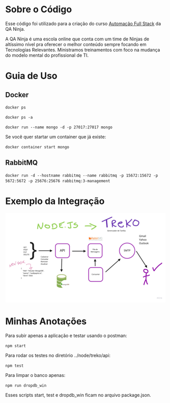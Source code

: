 
# Sobre o Código

Esse código foi utilizado para a criação do curso [Automação Full Stack](http://qaninja.io/) da QA Ninja.

A QA Ninja é uma escola online que conta com um time de Ninjas de altíssimo nível pra oferecer o melhor conteúdo sempre focando em Tecnologias Relevantes. Ministramos treinamentos com foco na mudança do modelo mental do profissional de TI. 

# Guia de Uso

## Docker
`
docker ps
`

`
docker ps -a
`

`
docker run --name mongo -d -p 27017:27017 mongo
`

Se você quer startar um container que já existe:

`
docker container start mongo
`

## RabbitMQ

`
docker run -d --hostname rabbitmq --name rabbitmq -p 15672:15672 -p 5672:5672 -p 25676:25676 rabbitmq:3-management
`

# Exemplo da Integração

![Alt text](docs/Treko.jpg?raw=true "Exemplo")

# Minhas Anotações

Para subir apenas a aplicação e testar usando o postman:

`
npm start
`

Para rodar os testes no diretório ../node/treko/api:

`
npm test
`

Para limpar o banco apenas:

`
npm run dropdb_win
`

Esses scripts start, test e dropdb_win ficam no arquivo package.json.